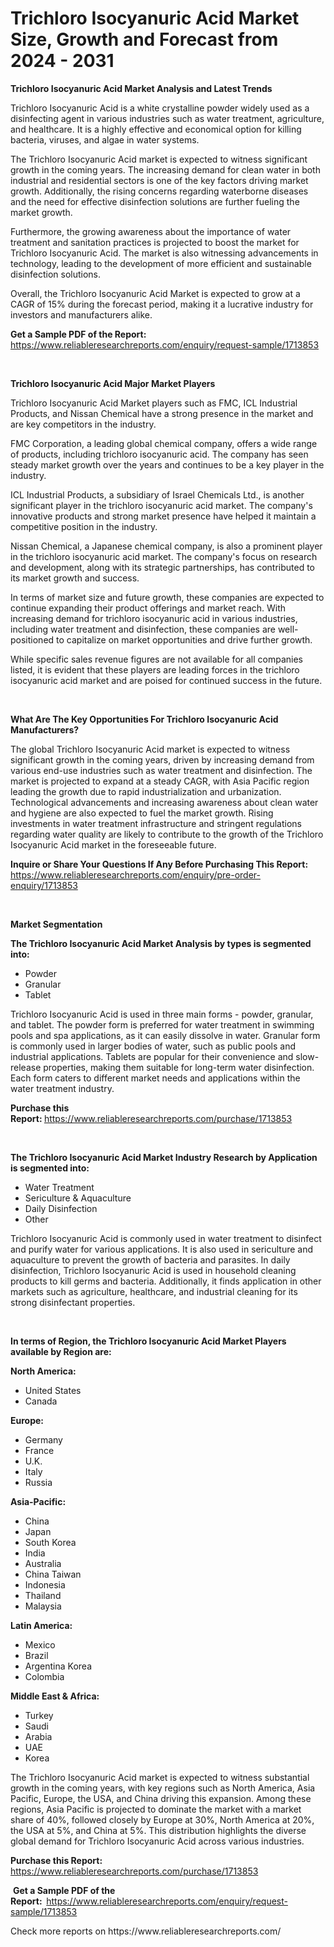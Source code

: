 <p><h1>Trichloro Isocyanuric Acid Market Size, Growth and Forecast from 2024 - 2031</h1></p><p><strong>Trichloro Isocyanuric Acid Market Analysis and Latest Trends</strong></p>
<p><p>Trichloro Isocyanuric Acid is a white crystalline powder widely used as a disinfecting agent in various industries such as water treatment, agriculture, and healthcare. It is a highly effective and economical option for killing bacteria, viruses, and algae in water systems.</p><p>The Trichloro Isocyanuric Acid market is expected to witness significant growth in the coming years. The increasing demand for clean water in both industrial and residential sectors is one of the key factors driving market growth. Additionally, the rising concerns regarding waterborne diseases and the need for effective disinfection solutions are further fueling the market growth.</p><p>Furthermore, the growing awareness about the importance of water treatment and sanitation practices is projected to boost the market for Trichloro Isocyanuric Acid. The market is also witnessing advancements in technology, leading to the development of more efficient and sustainable disinfection solutions.</p><p>Overall, the Trichloro Isocyanuric Acid Market is expected to grow at a CAGR of 15% during the forecast period, making it a lucrative industry for investors and manufacturers alike.</p></p>
<p><strong>Get a Sample PDF of the Report:&nbsp;</strong> <a href="https://www.reliableresearchreports.com/enquiry/request-sample/1713853">https://www.reliableresearchreports.com/enquiry/request-sample/1713853</a></p>
<p>&nbsp;</p>
<p><strong>Trichloro Isocyanuric Acid Major Market Players</strong></p>
<p><p>Trichloro Isocyanuric Acid Market players such as FMC, ICL Industrial Products, and Nissan Chemical have a strong presence in the market and are key competitors in the industry. </p><p>FMC Corporation, a leading global chemical company, offers a wide range of products, including trichloro isocyanuric acid. The company has seen steady market growth over the years and continues to be a key player in the industry.</p><p>ICL Industrial Products, a subsidiary of Israel Chemicals Ltd., is another significant player in the trichloro isocyanuric acid market. The company's innovative products and strong market presence have helped it maintain a competitive position in the industry.</p><p>Nissan Chemical, a Japanese chemical company, is also a prominent player in the trichloro isocyanuric acid market. The company's focus on research and development, along with its strategic partnerships, has contributed to its market growth and success.</p><p>In terms of market size and future growth, these companies are expected to continue expanding their product offerings and market reach. With increasing demand for trichloro isocyanuric acid in various industries, including water treatment and disinfection, these companies are well-positioned to capitalize on market opportunities and drive further growth.</p><p>While specific sales revenue figures are not available for all companies listed, it is evident that these players are leading forces in the trichloro isocyanuric acid market and are poised for continued success in the future.</p></p>
<p>&nbsp;</p>
<p><strong>What Are The Key Opportunities For Trichloro Isocyanuric Acid Manufacturers?</strong></p>
<p><p>The global Trichloro Isocyanuric Acid market is expected to witness significant growth in the coming years, driven by increasing demand from various end-use industries such as water treatment and disinfection. The market is projected to expand at a steady CAGR, with Asia Pacific region leading the growth due to rapid industrialization and urbanization. Technological advancements and increasing awareness about clean water and hygiene are also expected to fuel the market growth. Rising investments in water treatment infrastructure and stringent regulations regarding water quality are likely to contribute to the growth of the Trichloro Isocyanuric Acid market in the foreseeable future.</p></p>
<p><strong>Inquire or Share Your Questions If Any Before Purchasing This Report:</strong> <a href="https://www.reliableresearchreports.com/enquiry/pre-order-enquiry/1713853">https://www.reliableresearchreports.com/enquiry/pre-order-enquiry/1713853</a></p>
<p>&nbsp;</p>
<p><strong>Market Segmentation</strong></p>
<p><strong>The Trichloro Isocyanuric Acid Market Analysis by types is segmented into:</strong></p>
<p><ul><li>Powder</li><li>Granular</li><li>Tablet</li></ul></p>
<p><p>Trichloro Isocyanuric Acid is used in three main forms - powder, granular, and tablet. The powder form is preferred for water treatment in swimming pools and spa applications, as it can easily dissolve in water. Granular form is commonly used in larger bodies of water, such as public pools and industrial applications. Tablets are popular for their convenience and slow-release properties, making them suitable for long-term water disinfection. Each form caters to different market needs and applications within the water treatment industry.</p></p>
<p><strong>Purchase this Report:&nbsp;</strong><a href="https://www.reliableresearchreports.com/purchase/1713853">https://www.reliableresearchreports.com/purchase/1713853</a></p>
<p>&nbsp;</p>
<p><strong>The Trichloro Isocyanuric Acid Market Industry Research by Application is segmented into:</strong></p>
<p><ul><li>Water Treatment</li><li>Sericulture & Aquaculture</li><li>Daily Disinfection</li><li>Other</li></ul></p>
<p><p>Trichloro Isocyanuric Acid is commonly used in water treatment to disinfect and purify water for various applications. It is also used in sericulture and aquaculture to prevent the growth of bacteria and parasites. In daily disinfection, Trichloro Isocyanuric Acid is used in household cleaning products to kill germs and bacteria. Additionally, it finds application in other markets such as agriculture, healthcare, and industrial cleaning for its strong disinfectant properties.</p></p>
<p>&nbsp;</p>
<p><strong>In terms of Region, the Trichloro Isocyanuric Acid Market Players available by Region are:</strong></p>
<p>
    <p> <strong> North America: </strong>
        <ul>
            <li>United States</li>
            <li>Canada</li>
        </ul>
        </p> 
    <p> <strong> Europe: </strong>
        <ul>
            <li>Germany</li>
            <li>France</li>
            <li>U.K.</li>
            <li>Italy</li>
            <li>Russia</li>
        </ul>
        </p> 
    <p> <strong> Asia-Pacific: </strong>
        <ul>
            <li>China</li>
            <li>Japan</li>
            <li>South Korea</li>
            <li>India</li>
            <li>Australia</li>
            <li>China Taiwan</li>
            <li>Indonesia</li>
            <li>Thailand</li>
            <li>Malaysia</li>
        </ul>
        </p> 
    <p> <strong> Latin America: </strong>
        <ul>
            <li>Mexico</li>
            <li>Brazil</li>
            <li>Argentina Korea</li>
            <li>Colombia</li>
        </ul>
        </p> 
    <p> <strong> Middle East & Africa: </strong>
        <ul>
            <li>Turkey</li>
            <li>Saudi</li>
            <li>Arabia</li>
            <li>UAE</li>
            <li>Korea</li>
        </ul>
    </p>
    </p>
<p><p>The Trichloro Isocyanuric Acid market is expected to witness substantial growth in the coming years, with key regions such as North America, Asia Pacific, Europe, the USA, and China driving this expansion. Among these regions, Asia Pacific is projected to dominate the market with a market share of 40%, followed closely by Europe at 30%, North America at 20%, the USA at 5%, and China at 5%. This distribution highlights the diverse global demand for Trichloro Isocyanuric Acid across various industries.</p></p>
<p><strong>Purchase this Report: </strong><a href="https://www.reliableresearchreports.com/purchase/1713853">https://www.reliableresearchreports.com/purchase/1713853</a></p>
<p>&nbsp;<strong>Get a Sample PDF of the Report:&nbsp;&nbsp;</strong><a href="https://www.reliableresearchreports.com/enquiry/request-sample/1713853">https://www.reliableresearchreports.com/enquiry/request-sample/1713853</a></p>
<p><strong></strong></p>
<p>Check more reports on https://www.reliableresearchreports.com/</p>
